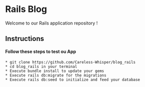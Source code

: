 # Rails Blog 

 Welcome to our Rails application repository !

## Instructions 

#### Follow these steps to test ou App



    * git clone https://github.com/Careless-Whisper/blog_rails 
    * cd blog_rails in your terminal
    * Execute bundle install to update your gems
    * Execute rails db:migrate for the migrations 
    * Execute rails db:seed to initialize and feed your database 



